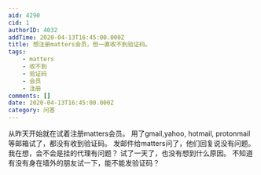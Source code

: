 ```yaml
---
aid: 4290
cid: 1
authorID: 4032
addTime: 2020-04-13T16:45:00.000Z
title: 想注册matters会员，但一直收不到验证码。
tags:
    - matters
    - 收不到
    - 验证码
    - 会员
    - 注册
comments: []
date: 2020-04-13T16:45:00.000Z
category: 问答
---
```


从昨天开始就在试着注册matters会员。 用了gmail,yahoo, hotmail, protonmail等邮箱试了，都没有收到验证码。 发邮件给matters问了，他们回复说没有问题。 我在想，会不会是挂的代理有问题？ 试了一天了，也没有想到什么原因。 不知道有没有身在墙外的朋友试一下，能不能发验证码？
